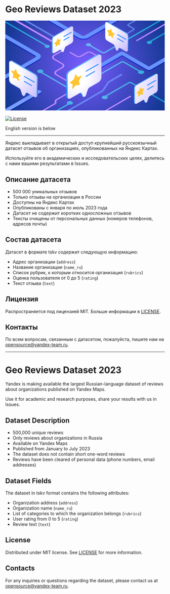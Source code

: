 # Geo Reviews Dataset 2023

![Dataset Image](./media/cover.png)
 
 [![License](https://img.shields.io/badge/license-MIT-green)](./LICENSE.md)

English version is below

---

Яндекс выкладывает в открытый доступ крупнейший русскоязычный датасет отзывов об организациях, опубликованных на Яндекс Картах.

Используйте его в академических и исследовательских целях, делитесь с нами вашими результатами в Issues.

## Описание датасета

- 500 000 уникальных отзывов
- Только отзывы на организации в России
- Доступны на Яндекс Картах
- Опубликованы с января по июль 2023 года
- Датасет не содержит коротких односложных отзывов
- Тексты очищены от персональных данных (номеров телефонов, адресов почты)

## Состав датасета

Датасет в формате tskv содержит следующую информацию:

- Адрес организации (`address`)
- Название организации (`name_ru`)
- Список рубрик, к которым относится организация (`rubrics`)
- Оценка пользователя от 0 до 5 (`rating`)
- Текст отзыва (`text`)

## Лицензия

Распространяется под лицензией MIT. Больше информации в [LICENSE](./LICENSE.md).

## Контакты

По всем вопросам, связанным с датасетом, пожалуйста, пишите нам на opensource@yandex-team.ru.

---

# Geo Reviews Dataset 2023

Yandex is making available the largest Russian-language dataset of reviews about organizations published on Yandex Maps.

Use it for academic and research purposes, share your results with us in Issues.

## Dataset Description

- 500,000 unique reviews
- Only reviews about organizations in Russia
- Available on Yandex Maps
- Published from January to July 2023
- The dataset does not contain short one-word reviews
- Reviews have been cleared of personal data (phone numbers, email addresses)

## Dataset Fields

The dataset in tskv format contains the following attributes:

- Organization address (`address`)
- Organization name (`name_ru`)
- List of categories to which the organization belongs (`rubrics`)
- User rating from 0 to 5 (`rating`)
- Review text (`text`)

## License

Distributed under MIT license. See [LICENSE](./LICENSE.md) for more information.

## Contacts

For any inquiries or questions regarding the dataset, please contact us at opensource@yandex-team.ru.
